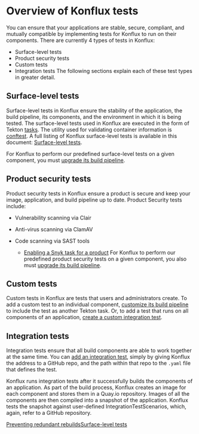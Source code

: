 Overview of Konflux tests
=========================

You can ensure that your applications are stable, secure, compliant, and mutually compatible by implementing tests for Konflux to run on their components. There are currently 4 types of tests in Konflux:

* Surface-level tests
* Product security tests
* Custom tests
* Integration tests
The following sections explain each of these test types in greater detail.

Surface-level tests
-------------------

Surface-level tests in Konflux ensure the stability of the application, the build pipeline, its components, and the environment in which it is being tested. The surface-level tests used in Konflux are executed in the form of Tekton [tasks](../../../glossary/#task). The utility used for validating container information is [conftest](https://www.conftest.dev/). A full listing of Konflux surface-level tests is available in this document: [Surface-level tests](../surface-level_tests/).

For Konflux to perform our predefined surface-level tests on a given component, you must [upgrade its build pipeline](../../configuring-builds/proc_upgrade_build_pipeline/).

Product security tests
----------------------

Product security tests in Konflux ensure a product is secure and keep your image, application, and build pipeline up to date. Product Security tests include:

* Vulnerability scanning via Clair
* Anti-virus scanning via ClamAV
* Code scanning via SAST tools


	+ [Enabling a Snyk task for a product](../enable_snyk_check_for_a_product/)
For Konflux to perform our predefined product security tests on a given component, you also must [upgrade its build pipeline](../../configuring-builds/proc_upgrade_build_pipeline/).

Custom tests
------------

Custom tests in Konflux are tests that users and administrators create. To add a custom test to an individual component, [customize its build pipeline](../../configuring-builds/proc_customize_build_pipeline/) to include the test as another Tekton task. Or, to add a test that runs on all components of an application, [create a custom integration test](../proc_creating_custom_test/).

Integration tests
-----------------

Integration tests ensure that all build components are able to work together at the same time. You can [add an integration test](../proc_adding_an_integration_test/), simply by giving Konflux the address to a GitHub repo, and the path within that repo to the `.yaml` file that defines the test.

Konflux runs integration tests after it successfully builds the components of an application. As part of the build process, Konflux creates an image for each component and stores them in a Quay.io repository. Images of all the components are then compiled into a snapshot of the application. Konflux tests the snapshot against user-defined IntegrationTestScenarios, which, again, refer to a GitHub repository.

[Preventing redundant rebuilds](../../configuring-builds/proc_preventing_redundant_rebuilds/)[Surface-level tests](../surface-level_tests/)